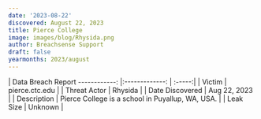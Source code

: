 ```yaml
---
date: '2023-08-22'
discovered: August 22, 2023
title: Pierce College
image: images/blog/Rhysida.png
author: Breachsense Support
draft: false
yearmonths: 2023/august
---
```



| Data Breach Report
------------:     |:-------------:    | :-----:|
| Victim      | pierce.ctc.edu      | 
| Threat Actor      | Rhysida      | 
| Date Discovered      | Aug 22, 2023      | 
| Description      | Pierce College is a school in Puyallup, WA, USA.      | 
| Leak Size      | Unknown      | 

